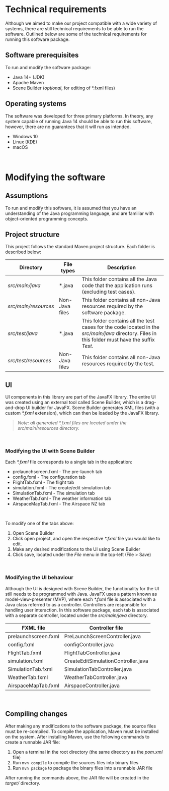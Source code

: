 # Technical requirements

Although we aimed to make our project compatible with a wide variety of systems, there are still technical requirements to be able to run the software. Outlined below are some of the technical requirements for running this software package.


## Software prerequisites

To run and modify the software package:

- Java 14+ (JDK)
- Apache Maven
- Scene Builder (*optional*, for editing of *.fxml files)

## Operating systems

The software was developed for three primary platforms. In theory, any system capable of running Java 14 should be able to run this software, however, there are no guarantees that it will run as intended.

- Windows 10
- Linux (KDE)
- macOS

<br>


# Modifying the software

## Assumptions

To run and modify this software, it is assumed that you have an understanding of the Java programming language, and are familiar with object-oriented programming concepts.

## Project structure

This project follows the standard Maven project structure. Each folder is described below:

| **Directory**        | **File types** |**Description**|
|----------------------|----------------|---------------|
| *src/main/java*      |    \*.java     |This folder contains all the Java code that the application runs (excluding test cases).|
| *src/main/resources* | Non-Java files |This folder contains all non-Java resources required by the software package.|
| *src/test/java*      |    \*.java     |This folder contains all the test cases for the code located in the *src/main/java* directory. Files in this folder must have the suffix *Test*.|
| *src/test/resources* | Non-Java files |This folder contains all non-Java resources required by the test.|


## UI

UI components in this library are part of the JavaFX library. The entire UI was created using an external tool called Scene Builder, which is a drag-and-drop UI builder for JavaFX. Scene Builder generates XML files (with a custom *\*.fxml* extension), which can then be loaded by the JavaFX library.

> *Note: all generated \*.fxml files are located under the src/main/resources directory.*

<br />

### Modifying the UI with Scene Builder

Each *\*.fxml* file corresponds to a single tab in the application:
- prelaunchscreen.fxml - The pre-launch tab
- config.fxml - The configuration tab
- FlightTab.fxml - The flight tab
- simulation.fxml - The create/edit simulation tab
- SimulationTab.fxml - The simulation tab
- WeatherTab.fxml - The weather information tab
- AirspaceMapTab.fxml - The Airspace NZ tab

<br />

To modify one of the tabs above:

1. Open Scene Builder
2. Click open project, and open the respective *\*.fxml* file you would like to edit.
3. Make any desired modifications to the UI using Scene Builder
4. Click save, located under the *File* menu in the top-left (File > Save)

<br />

### Modifying the UI behaviour

Although the UI is designed with Scene Builder, the functionality for the UI still needs to be programmed with Java. JavaFX uses a pattern known as model-view-presenter (MVP), where each *\*.fxml* file is associated with a Java class referred to as a controller. Controllers are responsible for handling user interaction. In this software package, each tab is associated with a separate controller, located under the *src/main/java* directory.

|       FXML file      |           Controller file           |
|----------------------|-------------------------------------|
| prelaunchscreen.fxml | PreLaunchScreenController.java      |
| config.fxml          | configController.java               |
| FlightTab.fxml       | FlightTabController.java            |
| simulation.fxml      | CreateEditSimulationController.java |
| SimulationTab.fxml   | SimulationTabController.java        |
| WeatherTab.fxml      | WeatherTabController.java           |
| AirspaceMapTab.fxml  | AirspaceController.java             |

<br />

## Compiling changes

After making any modifications to the software package, the source files must be re-compiled. To compile the application, Maven must be installed on the system. After installing Maven, use the following commands to create a runnable JAR file:

1. Open a terminal in the root directory (the same directory as the *pom.xml* file)
2. Run `mvn compile` to compile the sources files into binary files
3. Run `mvn package` to package the binary files into a runnable JAR file

After running the commands above, the JAR file will be created in the *target/* directory.